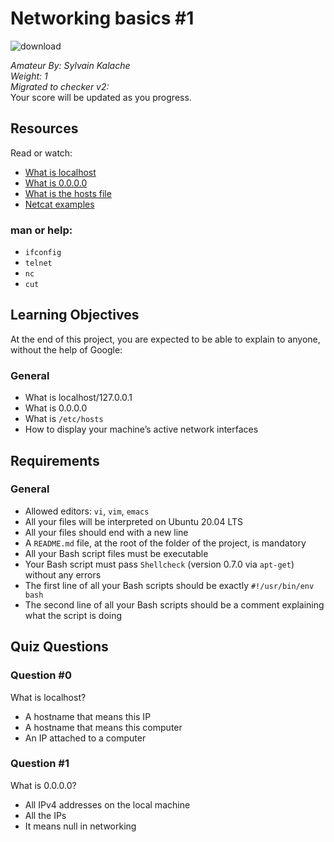
# Networking basics #1

![download](https://github.com/user-attachments/assets/07532e83-0ad0-4101-854d-7c83c7b61771)


*Amateur* 
*By: Sylvain Kalache*  
*Weight: 1*  
*Migrated to checker v2:*  
Your score will be updated as you progress.

## Resources
Read or watch:

- [What is localhost](#)
- [What is 0.0.0.0](#)
- [What is the hosts file](#)
- [Netcat examples](#)

### man or help:
- `ifconfig`
- `telnet`
- `nc`
- `cut`

## Learning Objectives
At the end of this project, you are expected to be able to explain to anyone, without the help of Google:

### General
- What is localhost/127.0.0.1
- What is 0.0.0.0
- What is `/etc/hosts`
- How to display your machine’s active network interfaces

## Requirements
### General
- Allowed editors: `vi`, `vim`, `emacs`
- All your files will be interpreted on Ubuntu 20.04 LTS
- All your files should end with a new line
- A `README.md` file, at the root of the folder of the project, is mandatory
- All your Bash script files must be executable
- Your Bash script must pass `Shellcheck` (version 0.7.0 via `apt-get`) without any errors
- The first line of all your Bash scripts should be exactly `#!/usr/bin/env bash`
- The second line of all your Bash scripts should be a comment explaining what the script is doing

## Quiz Questions

### Question #0
What is localhost?

- A hostname that means this IP
- A hostname that means this computer
- An IP attached to a computer

### Question #1
What is 0.0.0.0?

- All IPv4 addresses on the local machine
- All the IPs
- It means null in networking

